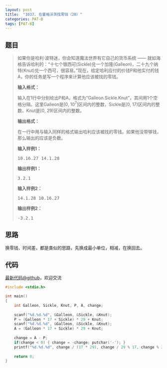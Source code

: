 ```yaml
---
layout: post
title:  "1037. 在霍格沃茨找零钱（20）"
categories: PAT-B
tags: [PAT-B]
---
```

## 题目

> <div id="problemContent">
> <p>
> 如果你是哈利·波特迷，你会知道魔法世界有它自己的货币系统 —— 就如海格告诉哈利的：“十七个银西可(Sickle)兑一个加隆(Galleon)，二十九个纳特(Knut)兑一个西可，很容易。”现在，给定哈利应付的价钱P和他实付的钱A，你的任务是写一个程序来计算他应该被找的零钱。
> </p>
> <p><b>
> 输入格式：
> </b></p>
> <p>输入在1行中分别给出P和A，格式为“Galleon.Sickle.Knut”，其间用1个空格分隔。这里Galleon是[0, 10<sup>7</sup>]区间内的整数，Sickle是[0, 17)区间内的整数，Knut是[0, 29)区间内的整数。
> </p>
> <p><b>
> 输出格式：
> </b></p>
> <p>
> 在一行中用与输入同样的格式输出哈利应该被找的零钱。如果他没带够钱，那么输出的应该是负数。</p>
> <b>输入样例1：</b><pre>
> 10.16.27 14.1.28
> </pre>
> <b>输出样例1：</b><pre>
> 3.2.1
> </pre>
> <b>输入样例2：</b><pre>
> 14.1.28 10.16.27
> </pre>
> <b>输出样例2：</b><pre>
> -3.2.1
> </pre>
> </div>

## 思路

换零钱、时间差，都是类似的思路，先换成最小单位，相减，在换回去。

## 代码

[最新代码@github](https://github.com/OliverLew/PAT/blob/master/PATBasic/1037.c)，欢迎交流
```c
#include <stdio.h>

int main()
{
    int Galleon, Sickle, Knut, P, A, change;
    
    scanf("%d.%d.%d", &Galleon, &Sickle, &Knut);
    P = (Galleon * 17 + Sickle) * 29 + Knut;
    scanf("%d.%d.%d", &Galleon, &Sickle, &Knut);
    A = (Galleon * 17 + Sickle) * 29 + Knut;
    
    change = A - P;
    if(change < 0) { change = -change; putchar('-'); }
    printf("%d.%d.%d", change / (17 * 29), change / 29 % 17, change % 29);
    
    return 0;
}

```